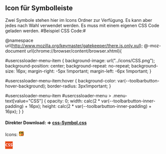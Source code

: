 
## Icon für Symbolleiste ##
Zwei Symbole stehen hier im Icons Ordner zur Verfügung.
Es kann aber jedes nach Wahl verwendet werden.
Es muss mit einem eigenen CSS Code geladen werden.
#Beispiel CSS Code:#

@namespace url(http://www.mozilla.org/keymaster/gatekeeper/there.is.only.xul);
@-moz-document url(chrome://browser/content/browser.xhtml){

#usercssloader-menu-item {
	background-image: url("../icons/CSS.png");
	background-position: center;
	background-repeat: no-repeat;
	background-size: 16px;
	margin-right: -5px !important;
	margin-left: -6px !important;
}

#usercssloader-menu-item:hover {
	background-color: var(--toolbarbutton-hover-background);
	border-radius: 3px!important;
}

#usercssloader-menu-item #usercssloader-menu > .menu-text[value="CSS"] {
	opacity: 0;
	width: calc(2 * var(--toolbarbutton-inner-padding) + 16px);
	height: calc(2 * var(--toolbarbutton-inner-padding) + 16px);
}
}

#### Direkter Download: **⇒** [css-Symbol.css](https://github.com/Endor8/userChrome.js/blob/master/Firefox%20143/usercssloader/css-Symbol.css)

Icons:
![Screenshot](https://github.com/Endor8/userChrome.js/blob/master/Firefox%20143/usercssloader/icons/css.png?raw=true) 

![Screenshot](https://github.com/Endor8/userChrome.js/blob/master/Firefox%20143/usercssloader/icons/CSS1.png?raw=true) 

